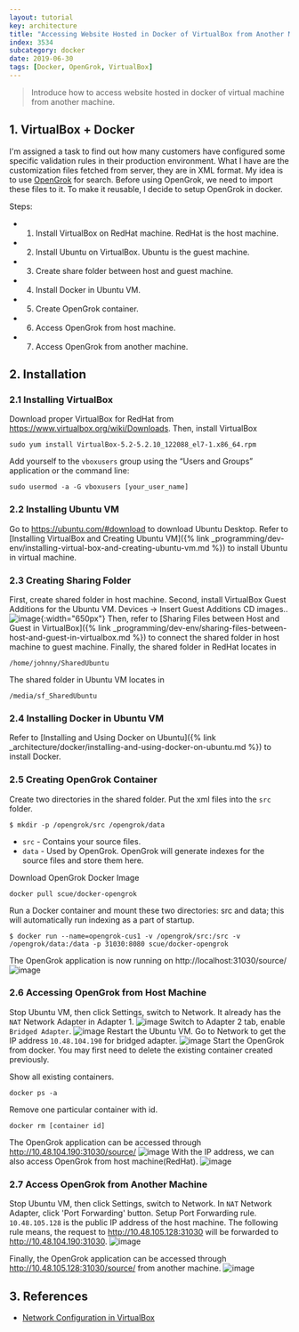 ```yaml
---
layout: tutorial
key: architecture
title: "Accessing Website Hosted in Docker of VirtualBox from Another Machine"
index: 3534
subcategory: docker
date: 2019-06-30
tags: [Docker, OpenGrok, VirtualBox]
---
```


> Introduce how to access website hosted in docker of virtual machine from another machine.

## 1. VirtualBox + Docker
I'm assigned a task to find out how many customers have configured some specific validation rules in their production environment. What I have are the customization files fetched from server, they are in XML format. My idea is to use [OpenGrok](https://oracle.github.io/opengrok/) for search. Before using OpenGrok, we need to import these files to it. To make it reusable, I decide to setup OpenGrok in docker.

Steps:
* 1) Install VirtualBox on RedHat machine. RedHat is the host machine.
* 2) Install Ubuntu on VirtualBox. Ubuntu is the guest machine.
* 3) Create share folder between host and guest machine.
* 4) Install Docker in Ubuntu VM.
* 5) Create OpenGrok container.
* 6) Access OpenGrok from host machine.
* 7) Access OpenGrok from another machine.

## 2. Installation
### 2.1 Installing VirtualBox
Download proper VirtualBox for RedHat from https://www.virtualbox.org/wiki/Downloads. Then, install VirtualBox
```raw
sudo yum install VirtualBox-5.2-5.2.10_122088_el7-1.x86_64.rpm
```
Add yourself to the `vboxusers` group using the “Users and Groups” application or the command line:
```raw
sudo usermod -a -G vboxusers [your_user_name]
```
### 2.2 Installing Ubuntu VM
Go to https://ubuntu.com/#download to download Ubuntu Desktop. Refer to [Installing VirtualBox and Creating Ubuntu VM]({% link _programming/dev-env/installing-virtual-box-and-creating-ubuntu-vm.md %}) to install Ubuntu in virtual machine.
### 2.3 Creating Sharing Folder
First, create shared folder in host machine. Second, install VirtualBox Guest Additions for the Ubuntu VM. Devices -> Insert Guest Additions CD images..
![image](/assets/images/architecture/3534/guest_additions.png){:width="650px"}
Then, refer to [Sharing Files between Host and Guest in VirtualBox]({% link _programming/dev-env/sharing-files-between-host-and-guest-in-virtualbox.md %}) to connect the shared folder in host machine to guest machine.
Finally, the shared folder in RedHat locates in
```raw
/home/johnny/SharedUbuntu
```
The shared folder in Ubuntu VM locates in
```raw
/media/sf_SharedUbuntu
```
### 2.4 Installing Docker in Ubuntu VM
Refer to [Installing and Using Docker on Ubuntu]({% link _architecture/docker/installing-and-using-docker-on-ubuntu.md %}) to install Docker.
### 2.5 Creating OpenGrok Container
Create two directories in the shared folder. Put the xml files into the `src` folder.
```raw
$ mkdir -p /opengrok/src /opengrok/data
```
* `src` - Contains your source files.
* `data` - Used by OpenGrok. OpenGrok will generate indexes for the source files and store them here.

Download OpenGrok Docker Image
```raw
docker pull scue/docker-opengrok
```
Run a Docker container and mount these two directories: src and data; this will automatically run indexing as a part of startup.
```raw
$ docker run --name=opengrok-cus1 -v /opengrok/src:/src -v /opengrok/data:/data -p 31030:8080 scue/docker-opengrok
```
The OpenGrok application is now running on http://localhost:31030/source/
![image](/assets/images/architecture/3534/access_localhost.png)
### 2.6 Accessing OpenGrok from Host Machine
Stop Ubuntu VM, then click Settings, switch to Network. It already has the `NAT` Network Adapter in Adapter 1.
![image](/assets/images/architecture/3534/nat.png)
Switch to Adapter 2 tab, enable `Bridged Adapter`.
![image](/assets/images/architecture/3534/bridged.png)
Restart the Ubuntu VM. Go to Network to get the IP address `10.48.104.190` for bridged adapter.
![image](/assets/images/architecture/3534/bridged_ip.png)
Start the OpenGrok from docker. You may first need to delete the existing container created previously.

Show all existing containers.
```raw
docker ps -a
```
Remove one particular container with id.
```raw
docker rm [container id]
```
The OpenGrok application can be accessed through http://10.48.104.190:31030/source/
![image](/assets/images/architecture/3534/access_bridged.png)
With the IP address, we can also access OpenGrok from host machine(RedHat).
![image](/assets/images/architecture/3534/access_host.png)

### 2.7 Access OpenGrok from Another Machine
Stop Ubuntu VM, then click Settings, switch to Network. In `NAT` Network Adapter, click 'Port Forwarding' button. Setup Port Forwarding rule. `10.48.105.128` is the public IP address of the host machine. The following rule means, the request to http://10.48.105.128:31030 will be forwarded to http://10.48.104.190:31030.
![image](/assets/images/architecture/3534/port_forwarding.png)

Finally, the OpenGrok application can be accessed through http://10.48.105.128:31030/source/ from another machine.
![image](/assets/images/architecture/3534/access_mac.png)

## 3. References
* [Network Configuration in VirtualBox](https://www.thomas-krenn.com/en/wiki/Network_Configuration_in_VirtualBox)
